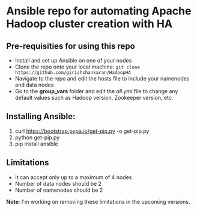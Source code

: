 # Ansible repo for automating Apache Hadoop cluster creation with HA #

## Pre-requisities for using this repo ##
  - Install and set up Ansible on one of your nodes
  - Clone the repo onto your local machine: `git clone https://github.com/girishshankaran/HadoopHA`
  - Navigate to the repo and edit the hosts file to include your namenodes and data nodes
  - Go to the **group_vars** folder and edit the *all.yml* file to change any default values such as Hadoop version, Zookeeper version, etc.

## Installing Ansible: ##
 1. curl https://bootstrap.pypa.io/get-pip.py -o get-pip.py
 2. python get-pip.py
 3. pip install ansible

## Limitations ##
- It can accept only up to a maximum of 4 nodes
- Number of data nodes should be 2
- Number of namenodes should be 2

**Note**: I'm working on removing these limitations in the upcoming versions.
